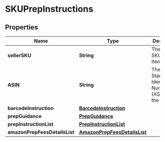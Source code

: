 # SKUPrepInstructions

## Properties
Name | Type | Description | Notes
------------ | ------------- | ------------- | -------------
**sellerSKU** | **String** | The seller SKU of the item. |  [optional]
**ASIN** | **String** | The Amazon Standard Identification Number (ASIN) of the item. |  [optional]
**barcodeInstruction** | [**BarcodeInstruction**](BarcodeInstruction.md) |  |  [optional]
**prepGuidance** | [**PrepGuidance**](PrepGuidance.md) |  |  [optional]
**prepInstructionList** | [**PrepInstructionList**](PrepInstructionList.md) |  |  [optional]
**amazonPrepFeesDetailsList** | [**AmazonPrepFeesDetailsList**](AmazonPrepFeesDetailsList.md) |  |  [optional]
